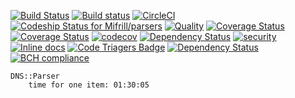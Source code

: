 [![Build Status](https://travis-ci.org/Mifrill/parsers.svg?branch=master)](https://travis-ci.org/Mifrill/parsers)
[![Build status](https://ci.appveyor.com/api/projects/status/0gchse50yi9nffea?svg=true)](https://ci.appveyor.com/project/Mifrill/parsers)
[![CircleCI](https://circleci.com/gh/Mifrill/parsers.svg?style=svg)](https://circleci.com/gh/Mifrill/parsers)
[ ![Codeship Status for Mifrill/parsers](https://app.codeship.com/projects/4aa1bc40-5c21-0135-71f7-12b712633443/status?branch=master)](https://app.codeship.com/projects/237773)
[![Quality](http://img.shields.io/codeclimate/github/Mifrill/parsers.svg)](https://codeclimate.com/github/Mifrill/parsers)
[![Coverage Status](https://img.shields.io/codeclimate/coverage/github/Mifrill/parsers.svg)](https://codeclimate.com/github/mifrill/parsers)
[![Coverage Status](https://coveralls.io/repos/github/Mifrill/parsers/badge.svg?branch=master)](https://coveralls.io/github/Mifrill/parsers?branch=master)
[![codecov](https://codecov.io/gh/Mifrill/parsers/branch/master/graph/badge.svg)](https://codecov.io/gh/Mifrill/parsers)
[![Dependency Status](https://gemnasium.com/badges/github.com/Mifrill/parsers.svg)](https://gemnasium.com/github.com/Mifrill/parsers)
[![security](https://hakiri.io/github/Mifrill/parsers/master.svg)](https://hakiri.io/github/Mifrill/parsers/master)
[![Inline docs](http://inch-ci.org/github/Mifrill/parsers.svg?branch=master)](http://inch-ci.org/github/Mifrill/parsers)
[![Code Triagers Badge](https://www.codetriage.com/mifrill/parsers/badges/users.svg)](https://www.codetriage.com/mifrill/parsers)
[![Dependency Status](https://dependencyci.com/github/Mifrill/parsers/badge)](https://dependencyci.com/github/Mifrill/parsers)
[![BCH compliance](https://bettercodehub.com/edge/badge/Mifrill/parsers?branch=master)](https://bettercodehub.com/)

    DNS::Parser
        time for one item: 01:30:05
